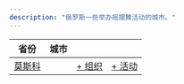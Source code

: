 ```yaml
---
description: "俄罗斯一些举办摇摆舞活动的城市。"
---
```


| 省份 | 城市 | | |
| --- | --- | --- | --- |
| [莫斯科](by_city.md#moscow) | | [+ 组织](https://github.com/swingdance/orgs/issues/new?assignees=&labels=add+org&projects=&template=02-add_entity.yml&title=%5Bru_RU%5D%20Add%20Org%3A%20%3CName%3E&region=ru_RU&province=Moscow&city=Moscow) | [+ 活动](https://github.com/swingdance/events/issues/new?assignees=&labels=add+event&projects=&template=02-add_entity.yml&title=%5B2024%2Fru_RU%5D%20Add%20Event%3A%20%3CName%3E&region=ru_RU&province=Moscow&city=Moscow&org_id=&date_starts=2024-&date_ends=2024-) |
